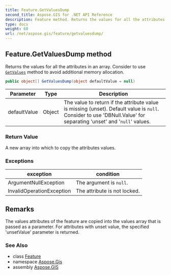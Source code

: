 ```yaml
---
title: Feature.GetValuesDump
second_title: Aspose.GIS for .NET API Reference
description: Feature method. Returns the values for all the attributes in an array. Consider to use GetValues method to avoid additional memory allocation
type: docs
weight: 60
url: /net/aspose.gis/feature/getvaluesdump/
---
```

## Feature.GetValuesDump method

Returns the values for all the attributes in an array. Consider to use [`GetValues`](../getvalues/) method to avoid additional memory allocation.

```csharp
public object[] GetValuesDump(object defaultValue = null)
```

| Parameter | Type | Description |
| --- | --- | --- |
| defaultValue | Object | The value to return if the attribute value is missing (unset). Default value is `null`. Consider to use 'DBNull.Value' for separating 'unset' and '`null`' values. |

### Return Value

A new array into which to copy the attributes values.

### Exceptions

| exception | condition |
| --- | --- |
| ArgumentNullException | The argument is `null`. |
| InvalidOperationException | The attribute is not locked. |

## Remarks

The values attributes of the feature are copied into the values array that is passed as a parameter. For attributes with unset value, the specified 'unsetValue' parameter is returned.

### See Also

* class [Feature](../)
* namespace [Aspose.Gis](../../feature/)
* assembly [Aspose.GIS](../../../)


